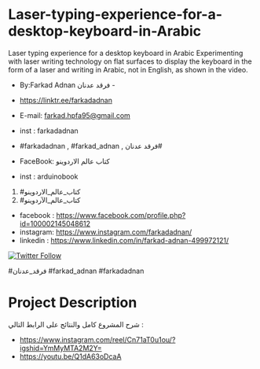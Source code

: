 # Laser-typing-experience-for-a-desktop-keyboard-in-Arabic
Laser typing experience for a desktop keyboard in Arabic Experimenting with laser writing technology on flat surfaces to display the keyboard in the form of a laser and writing in Arabic, not in English, as shown in the video.
-  By:Farkad Adnan فرقد عدنان -
- https://linktr.ee/farkadadnan

 - E-mail: farkad.hpfa95@gmail.com 
- inst : farkadadnan 
- #farkadadnan , #farkad_adnan , فرقد عدنان# 
- FaceBook: كتاب عالم الاردوينو 
- inst : arduinobook
1. #كتاب_عالم_الاردوينو
2. #كتاب_عالم_الآردوينو 

* facebook : https://www.facebook.com/profile.php?id=100002145048612
* instagram:  https://www.instagram.com/farkadadnan/
* linkedin : https://www.linkedin.com/in/farkad-adnan-499972121/

 <p>
 <a href='https://mobile.twitter.com/farkadadnan'>
        <img alt="Twitter Follow" src="https://img.shields.io/twitter/follow/farkadadnan?label=%40farkadadnan&style=social" alt='Twitter' align="center"/>
    </a>
</p>

#فرقد_عدنان #farkad_adnan #farkadadnan 
# Project Description
شرح المشروع كامل والنتائج على الرابط التالي : 

* https://www.instagram.com/reel/Cn71aT0u1ou/?igshid=YmMyMTA2M2Y=
* https://youtu.be/Q1dA63oDcaA

